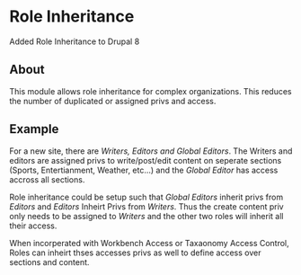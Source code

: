 # Role Inheritance

Added Role Inheritance to Drupal 8

## About

This module allows role inheritance for complex organizations. This reduces the
number of duplicated or assigned privs and access.

## Example

For a new site, there are *Writers, Editors and Global Editors*. The Writers and
editors are assigned privs to write/post/edit content on seperate sections
(Sports, Entertianment, Weather, etc...) and the *Global Editor* has access
accross all sections.

Role inheritance could be setup such that *Global Editors* inherit privs from
*Editors* and *Editors* Inheirt Privs from *Writers*. Thus the create content
priv only needs to be assigned to *Writers* and the other two roles will inherit
all their access.

When incorperated with Workbench Access or Taxaonomy Access Control, Roles can
inheirt thses accesses privs as well to define access over sections and content.
